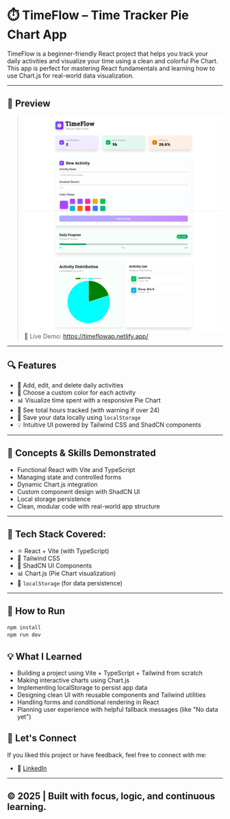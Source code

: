 # ⏱️ TimeFlow – Time Tracker Pie Chart App

TimeFlow is a beginner-friendly React project that helps you track your daily activities and visualize your time using a clean and colorful Pie Chart. This app is perfect for mastering React fundamentals and learning how to use Chart.js for real-world data visualization.

---

## 📸 Preview
> ![DM Delay Screenshot](./public/Screenshot_4-8-2025_171531_localhost.jpeg)
>🔗 Live Demo: https://timeflowap.netlify.app/
---


## 🔍 Features

- 📝 Add, edit, and delete daily activities
- 🌈 Choose a custom color for each activity
- 📊 Visualize time spent with a responsive Pie Chart
- 🧮 See total hours tracked (with warning if over 24)
- 💾 Save your data locally using `localStorage`
- 💡 Intuitive UI powered by Tailwind CSS and ShadCN components

---

## 🧠 Concepts & Skills Demonstrated

- Functional React with Vite and TypeScript
- Managing state and controlled forms
- Dynamic Chart.js integration
- Custom component design with ShadCN UI
- Local storage persistence
- Clean, modular code with real-world app structure

---

## 🧠 Tech Stack Covered:

- ⚛️ React + Vite (with TypeScript)
- 🎨 Tailwind CSS
- 🧩 ShadCN UI Components
- 📊 Chart.js (Pie Chart visualization)
- 💾 `localStorage` (for data persistence)

---


## 🚀 How to Run

```bash
npm install
npm run dev
```

## 💡 What I Learned
- Building a project using Vite + TypeScript + Tailwind from scratch
- Making interactive charts using Chart.js
- Implementing localStorage to persist app data
- Designing clean UI with reusable components and Tailwind utilities
- Handling forms and conditional rendering in React
- Planning user experience with helpful fallback messages (like "No data yet")



## 🙌 Let's Connect

If you liked this project or have feedback, feel free to connect with me:

- 💼 [LinkedIn](https://www.linkedin.com/in/aravinth-dev/)

---

## © 2025 | Built with focus, logic, and continuous learning.

